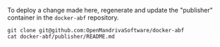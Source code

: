 To deploy a change made here, regenerate and update
the "publisher" container in the ```docker-abf```
repository.

```
git clone git@github.com:OpenMandrivaSoftware/docker-abf
cat docker-abf/publisher/README.md
```
